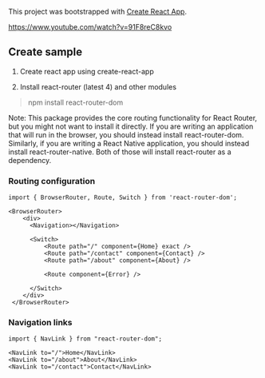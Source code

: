 This project was bootstrapped with [Create React App](https://github.com/facebook/create-react-app).

https://www.youtube.com/watch?v=91F8reC8kvo

## Create sample

1. Create react app using create-react-app

2. Install react-router (latest 4) and other modules
>npm install react-router-dom

Note: This package provides the core routing functionality for React Router, but you might not want to install it directly. If you are writing an application that will run in the browser, you should instead install react-router-dom. Similarly, if you are writing a React Native application, you should instead install react-router-native. Both of those will install react-router as a dependency.

### Routing configuration

    import { BrowserRouter, Route, Switch } from 'react-router-dom';
    
    <BrowserRouter>
        <div>
          <Navigation></Navigation>

          <Switch>
              <Route path="/" component={Home} exact />
              <Route path="/contact" component={Contact} />
              <Route path="/about" component={About} />

              <Route component={Error} />

          </Switch>
        </div>
     </BrowserRouter>

### Navigation links

    import { NavLink } from "react-router-dom";
    
    <NavLink to="/">Home</NavLink>
    <NavLink to="/about">About</NavLink>
    <NavLink to="/contact">Contact</NavLink>

